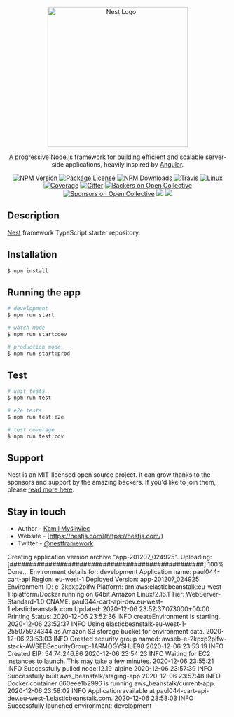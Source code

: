 <p align="center">
  <a href="http://nestjs.com/" target="blank"><img src="https://nestjs.com/img/logo_text.svg" width="320" alt="Nest Logo" /></a>
</p>

[travis-image]: https://api.travis-ci.org/nestjs/nest.svg?branch=master
[travis-url]: https://travis-ci.org/nestjs/nest
[linux-image]: https://img.shields.io/travis/nestjs/nest/master.svg?label=linux
[linux-url]: https://travis-ci.org/nestjs/nest
  
  <p align="center">A progressive <a href="http://nodejs.org" target="blank">Node.js</a> framework for building efficient and scalable server-side applications, heavily inspired by <a href="https://angular.io" target="blank">Angular</a>.</p>
    <p align="center">
<a href="https://www.npmjs.com/~nestjscore"><img src="https://img.shields.io/npm/v/@nestjs/core.svg" alt="NPM Version" /></a>
<a href="https://www.npmjs.com/~nestjscore"><img src="https://img.shields.io/npm/l/@nestjs/core.svg" alt="Package License" /></a>
<a href="https://www.npmjs.com/~nestjscore"><img src="https://img.shields.io/npm/dm/@nestjs/core.svg" alt="NPM Downloads" /></a>
<a href="https://travis-ci.org/nestjs/nest"><img src="https://api.travis-ci.org/nestjs/nest.svg?branch=master" alt="Travis" /></a>
<a href="https://travis-ci.org/nestjs/nest"><img src="https://img.shields.io/travis/nestjs/nest/master.svg?label=linux" alt="Linux" /></a>
<a href="https://coveralls.io/github/nestjs/nest?branch=master"><img src="https://coveralls.io/repos/github/nestjs/nest/badge.svg?branch=master#5" alt="Coverage" /></a>
<a href="https://gitter.im/nestjs/nestjs?utm_source=badge&utm_medium=badge&utm_campaign=pr-badge&utm_content=body_badge"><img src="https://badges.gitter.im/nestjs/nestjs.svg" alt="Gitter" /></a>
<a href="https://opencollective.com/nest#backer"><img src="https://opencollective.com/nest/backers/badge.svg" alt="Backers on Open Collective" /></a>
<a href="https://opencollective.com/nest#sponsor"><img src="https://opencollective.com/nest/sponsors/badge.svg" alt="Sponsors on Open Collective" /></a>
  <a href="https://paypal.me/kamilmysliwiec"><img src="https://img.shields.io/badge/Donate-PayPal-dc3d53.svg"/></a>
  <a href="https://twitter.com/nestframework"><img src="https://img.shields.io/twitter/follow/nestframework.svg?style=social&label=Follow"></a>
</p>
  <!--[![Backers on Open Collective](https://opencollective.com/nest/backers/badge.svg)](https://opencollective.com/nest#backer)
  [![Sponsors on Open Collective](https://opencollective.com/nest/sponsors/badge.svg)](https://opencollective.com/nest#sponsor)-->

## Description

[Nest](https://github.com/nestjs/nest) framework TypeScript starter repository.

## Installation

```bash
$ npm install
```

## Running the app

```bash
# development
$ npm run start

# watch mode
$ npm run start:dev

# production mode
$ npm run start:prod
```

## Test

```bash
# unit tests
$ npm run test

# e2e tests
$ npm run test:e2e

# test coverage
$ npm run test:cov
```

## Support

Nest is an MIT-licensed open source project. It can grow thanks to the sponsors and support by the amazing backers. If you'd like to join them, please [read more here](https://docs.nestjs.com/support).

## Stay in touch

- Author - [Kamil Myśliwiec](https://kamilmysliwiec.com)
- Website - [https://nestjs.com](https://nestjs.com/)
- Twitter - [@nestframework](https://twitter.com/nestframework)


Creating application version archive "app-201207_024925".
Uploading: [##################################################] 100% Done...
Environment details for: development
  Application name: paul044-cart-api
  Region: eu-west-1
  Deployed Version: app-201207_024925
  Environment ID: e-2kpxp2pifw
  Platform: arn:aws:elasticbeanstalk:eu-west-1::platform/Docker running on 64bit Amazon Linux/2.16.1
  Tier: WebServer-Standard-1.0
  CNAME: paul044-cart-api-dev.eu-west-1.elasticbeanstalk.com
  Updated: 2020-12-06 23:52:37.073000+00:00
Printing Status:
2020-12-06 23:52:36    INFO    createEnvironment is starting.
2020-12-06 23:52:37    INFO    Using elasticbeanstalk-eu-west-1-255075924344 as Amazon S3 storage bucket for environment data.
2020-12-06 23:53:03    INFO    Created security group named: awseb-e-2kpxp2pifw-stack-AWSEBSecurityGroup-1ARMOGYSHJE98
2020-12-06 23:53:19    INFO    Created EIP: 54.74.246.86
2020-12-06 23:54:23    INFO    Waiting for EC2 instances to launch. This may take a few minutes.
2020-12-06 23:55:21    INFO    Successfully pulled node:12.19-alpine
2020-12-06 23:57:39    INFO    Successfully built aws_beanstalk/staging-app
2020-12-06 23:57:48    INFO    Docker container 660eee1b2996 is running aws_beanstalk/current-app.
2020-12-06 23:58:02    INFO    Application available at paul044-cart-api-dev.eu-west-1.elasticbeanstalk.com.
2020-12-06 23:58:03    INFO    Successfully launched environment: development
